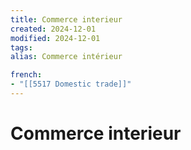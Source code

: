 ```yaml
---
title: Commerce interieur
created: 2024-12-01
modified: 2024-12-01
tags: 
alias: Commerce intérieur

french:
- "[[5517 Domestic trade]]"
---
```

# Commerce interieur
